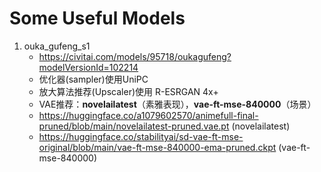 # Some Useful Models
1. ouka_gufeng_s1
    * https://civitai.com/models/95718/oukagufeng?modelVersionId=102214
    * 优化器(sampler)使用UniPC
    * 放大算法推荐(Upscaler)使用 R-ESRGAN 4x+
    * VAE推荐：**novelailatest**（素雅表现），**vae-ft-mse-840000**（场景）
    * https://huggingface.co/a1079602570/animefull-final-pruned/blob/main/novelailatest-pruned.vae.pt (novelailatest)
    * https://huggingface.co/stabilityai/sd-vae-ft-mse-original/blob/main/vae-ft-mse-840000-ema-pruned.ckpt (vae-ft-mse-840000)